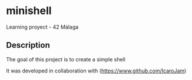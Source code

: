 # minishell
Learning proyect - 42 Málaga

## Description

The goal of this project is to create a simple shell

It was developed in collaboration with (https://www.github.com/IcaroJam)
